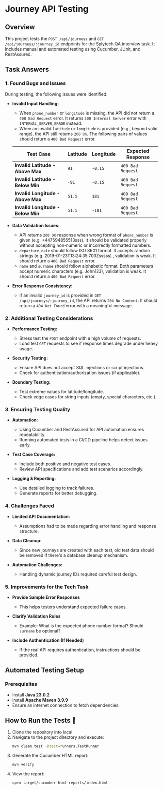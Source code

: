 # Journey API Testing

## Overview
This project tests the `POST /api/journeys` and `GET /api/journeys/:journey_id` endpoints for the Splytech QA interview task. It includes manual and automated testing using Cucumber, JUnit, and RestAssured.

## Task Answers

### **1. Found Bugs and Issues**
During testing, the following issues were identified:

- **Invalid Input Handling:**
    - When `phone_number` or `longitude` is missing, the API did not return a `400 Bad Request` error. It returns `500 Internal Server` error with `INTERNAL_SERVER_ERROR` instead.
    - When an invalid `latitude` or `longitude` is provided (e.g., beyond valid range), the API still returns `200 OK`. The following pairs of values should return a `400 Bad Request` error.
  
    | Test Case | Latitude | Longitude | Expected Response |
    |-----------|---------|----------|------------------|
    | **Invalid Latitude - Above Max** | `91` | `-0.15` | `400 Bad Request` |
    | **Invalid Latitude - Below Min** | `-91` | `-0.15` | `400 Bad Request` |
    | **Invalid Longitude - Above Max** | `51.5` | `181` | `400 Bad Request` |
    | **Invalid Longitude - Below Min** | `51.5` | `-181` | `400 Bad Request` |

- **Data Validation Issues:**
    - API returns `200 OK` response when wrong format of `phone_number` is given (e.g. +447594855513sss). It should be validated properly without accepting non-numeric or incorrectly formatted numbers.
    - `departure_date` should follow ISO 8601 format. It accepts random strings (e.g. 2019-01-23T13:24:35.703Zsssss) , validation is weak. It should return a `400 Bad Request` error.
    - `name` and `surname` should follow alphabetic format. Both parameters accept numeric characters (e.g. John123), validation is weak. It should return a `400 Bad Request` error.

- **Error Response Consistency:**
    - If an invalid `journey_id` is provided in `GET /api/journeys/:journey_id`, the API returns `204 No Content`. It should return a `404 Not Found` error with a meaningful message.

### **2. Additional Testing Considerations**
- **Performance Testing:**
    - Stress test the `POST` endpoint with a high volume of requests.
    - Load test `GET` requests to see if response times degrade under heavy usage.

- **Security Testing:**
    - Ensure API does not accept SQL injections or script injections.
    - Check for authentication/authorization issues (if applicable).

- **Boundary Testing:**
    - Test extreme values for latitude/longitude.
    - Check edge cases for string inputs (empty, special characters, etc.).

### **3. Ensuring Testing Quality**
- **Automation:**
    - Using Cucumber and RestAssured for API automation ensures repeatability.
    - Running automated tests in a CI/CD pipeline helps detect issues early.

- **Test Case Coverage:**
    - Include both positive and negative test cases.
    - Review API specifications and add test scenarios accordingly.

- **Logging & Reporting:**
    - Use detailed logging to track failures.
    - Generate reports for better debugging.

### **4. Challenges Faced**
- **Limited API Documentation:**
    - Assumptions had to be made regarding error handling and response structure.

- **Data Cleanup:**
    - Since new journeys are created with each test, old test data should be removed if there's a database cleanup mechanism.

- **Automation Challenges:**
    - Handling dynamic journey IDs required careful test design.

### **5. Improvements for the Tech Task**
- **Provide Sample Error Responses**
    - This helps testers understand expected failure cases.

- **Clarify Validation Rules**
    - Example: What is the expected phone number format? Should `surname` be optional?

- **Include Authentication (If Needed)**
    - If the real API requires authentication, instructions should be provided.

## Automated Testing Setup

### **Prerequisites**
- Install **Java 23.0.2**
- Install **Apache Maven 3.9.9**
- Ensure an internet connection to fetch dependencies.

## How to Run the Tests 🚀

1. Clone the repository into local
2. Navigate to the project directory and execute:
   ```sh
   mvn clean test -Dtest=runners.TestRunner
   ```
4. Generate the Cucumber HTML report:
   ```sh
   mvn verify
   ```
5. View the report:
   ```sh
   open target/cucumber-html-reports/index.html
   ```

